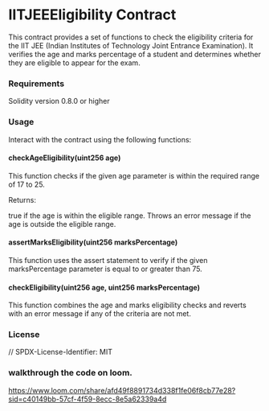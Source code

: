 # IITJEEEligibility Contract
This contract provides a set of functions to check the eligibility criteria for the IIT JEE (Indian Institutes of Technology Joint Entrance Examination). It verifies the age and marks percentage of a student and determines whether they are eligible to appear for the exam.
### Requirements
Solidity version 0.8.0 or higher
### Usage
Interact with the contract using the following functions:

#### checkAgeEligibility(uint256 age)
This function checks if the given age parameter is within the required range of 17 to 25.

Returns:

true if the age is within the eligible range.
Throws an error message if the age is outside the eligible range.

#### assertMarksEligibility(uint256 marksPercentage)

This function uses the assert statement to verify if the given marksPercentage parameter is equal to or greater than 75.

#### checkEligibility(uint256 age, uint256 marksPercentage)
This function combines the age and marks eligibility checks and reverts with an error message if any of the criteria are not met.

### License
// SPDX-License-Identifier: MIT

### walkthrough the code on loom.
https://www.loom.com/share/afd49f8891734d338f1fe06f8cb77e28?sid=c40149bb-57cf-4f59-8ecc-8e5a62339a4d

